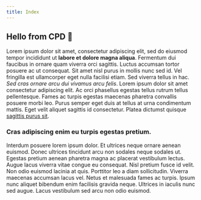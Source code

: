 ```yaml
---
title: Index
---
```


## Hello from CPD 🎉

Lorem ipsum dolor sit amet, consectetur adipiscing elit, sed do eiusmod tempor
incididunt ut **labore et dolore magna aliqua**. Fermentum dui faucibus in ornare
quam viverra orci sagittis. Luctus accumsan tortor posuere ac ut consequat.
Sit amet nisl purus in mollis nunc sed id. Vel fringilla est ullamcorper eget
nulla facilisi etiam. Sed viverra tellus in hac. _Sed cras ornare arcu dui
vivamus arcu felis_. Lorem ipsum dolor sit amet consectetur adipiscing elit. Ac
orci phasellus egestas tellus rutrum tellus pellentesque. Fames ac turpis
egestas maecenas pharetra convallis posuere morbi leo. Purus semper eget duis
at tellus at urna condimentum mattis. Eget velit aliquet sagittis id
consectetur. Platea dictumst quisque [sagittis purus sit](#).

### Cras adipiscing enim eu turpis egestas pretium.

Interdum posuere lorem ipsum dolor. Et ultrices neque ornare aenean euismod.
Donec ultrices tincidunt arcu non sodales neque sodales ut. Egestas pretium
aenean pharetra magna ac placerat vestibulum lectus. Augue lacus viverra vitae
congue eu consequat.  Nisl pretium fusce id velit. Non odio euismod lacinia at
quis. Porttitor leo a diam sollicitudin. Viverra maecenas accumsan lacus vel.
Netus et malesuada fames ac turpis. Ipsum nunc aliquet bibendum enim facilisis
gravida neque.  Ultrices in iaculis nunc sed augue. Lacus vestibulum sed arcu
non odio euismod.

